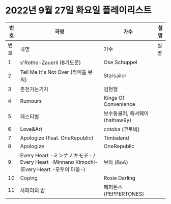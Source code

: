 # 2022년 9월 27일 화요일 플레이리스트

| 번호 | 곡명 | 가수 | 설명 |
|------|------|------|------|
| 번호 | 곡명 | 가수 | 설명 |
| 1 | s'Rothe-Zauerli (B기도문) | Ose Schuppel |  |
| 2 | Tell Me It's Not Over (타이틀 뮤직) | Starsailor |  |
| 3 | 춘천가는기차 | 김현철 |  |
| 4 | Rumours | Kings Of Convenience |  |
| 5 | 페스티벌 | 보수동쿨러, 해서웨이 (hathaw9y) |  |
| 6 | Love&Art | cotoba (코토바) |  |
| 7 | Apologize (Feat. OneRepublic) | Timbaland |  |
| 8 | Apologize | OneRepublic |  |
| 9 | Every Heart -ミンナノキモチ- / Every Heart -Minnano Kimochi- (Every Heart -모두의 마음-) | 보아 (BoA) |  |
| 10 | Coping | Rosie Darling |  |
| 11 | 사파리의 밤 | 페퍼톤스 (PEPPERTONES) |  |
